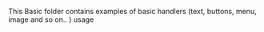 This Basic folder contains examples of basic handlers (text, buttons, menu, image and so on.. ) usage 
